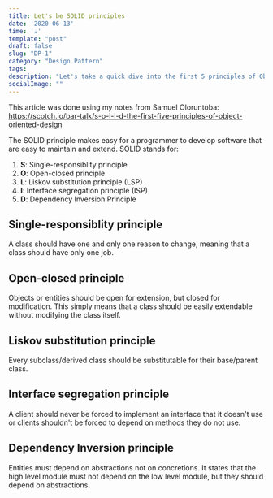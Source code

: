 ```yaml
---
title: Let's be SOLID principles
date: '2020-06-13'
time: '☕️'
template: "post"
draft: false
slug: "DP-1"
category: "Design Pattern"
tags:
description: "Let's take a quick dive into the first 5 principles of Object Oriented Design with Samuel Oloruntoba"
socialImage: ""
---
```


This article was done using my notes from Samuel Oloruntoba: https://scotch.io/bar-talk/s-o-l-i-d-the-first-five-principles-of-object-oriented-design

The SOLID principle makes easy for a programmer to develop software that are easy to maintain and extend. SOLID stands for:
1. **S**: Single-responsiblity principle
2. **O**: Open-closed principle
3. **L**: Liskov substitution principle (LSP)
4. **I**: Interface segregation principle (ISP)
5. **D**: Dependency Inversion Principle

## Single-responsiblity principle

A class should have one and only one reason to change, meaning that a class should have only one job.

## Open-closed principle

Objects or entities should be open for extension, but closed for modification. This simply means that a class should be easily extendable without modifying the class itself. 

## Liskov substitution principle

Every subclass/derived class should be substitutable for their base/parent class. 

## Interface segregation principle

A client should never be forced to implement an interface that it doesn't use or clients shouldn't be forced to depend on methods they do not use.

## Dependency Inversion principle

Entities must depend on abstractions not on concretions. It states that the high level module must not depend on the low level module, but they should depend on abstractions.

